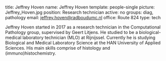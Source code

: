title: Jeffrey Hoven
name: Jeffrey Hoven
template: people-single
picture: Jeffrey_Hoven.jpg
position: Research technician
active: no
groups: diag, pathology
email: jeffrey.hoven@radboudumc.nl
office: Route 824
type: tech



Jeffrey Hoven started in 2017 as a research technician in the
Computational Pathology group, supervised by Geert Litjens. He studied to be a biological-medical laboratory technician (MLO) at Rijnijssel. Currently he is
studying Biological and Medical Laboratory Science at the HAN University of
Applied Sciences. His main skills comprise of histology and (immuno)histochemistry. 







